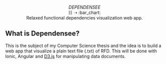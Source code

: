 <p align="center">
  <i>DEPENDENSEE</i>
  <br/><span>&#9783;</span> <span>&#10141;</span> :bar_chart:
  <br/>Relaxed functional dependencies visualization web app.
</p>

## What is Dependensee?
This is the subject of my Computer Science thesis and the idea is to build a web app that visualize a plain text file (.txt) of RFD. This will be done with Ionic, Angular and [D3.js](https://d3js.org/) for manipulating data documents.
